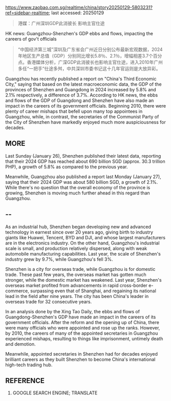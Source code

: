 https://www.zaobao.com.sg/realtime/china/story20250129-5803231?ref=sidebar-realtime; last accessed: 20250129

> 港媒：广州深圳GDP此消彼长 影响主官仕途

HK news: Guangzhou-Shenzhen's GDP ebbs and flows, impacting the careers of gov't officials

> “中国经济第三城”深圳及广东省会广州近日分别公布最新宏观数据，2024年地区生产总值（GDP）分别同比增长5.8％、2.1％，增幅相差3.7个百分点。香港媒体分析，广深GDP此消彼长也影响主官仕途，进入2010年广州多任“一把手”仕途多舛，中共深圳市委书记这十几年官运则是大放异彩。

Guangzhou has recently published a report on "China's Third Economic City," saying that based on the latest macroeconomic data, the GDP of the provinces of Shenzhen and Guangdong in 2024 increased by 5.8% and 2.1% respectively, a difference of 3.7%. According to HK news, the ebbs and flows of the GDP of Guangdong and Shenzhen have also made an impact in the careers of its government officials. Beginning 2010, there were plenty of career mishaps that befell upon many top appointees in Guangzhou, while, in contrast, the secretaries of the Communist Party of the City of Shenzhen have markedly enjoyed much more auspiciousness for decades.

## MORE

Last Sunday (January 26), Shenzhen published their latest data, reporting that their 2024 GDP has reached about 690 billion SGD (approx. 30.3 trillion PHP), a growth of 5.8% as compared to the previous year.

Meanwhile, Guangzhou also published a report last Monday (January 27), saying that their 2024 GDP was about 580 billion SGD, a growth of 2.1%. While there's no question that the overall economy of the province is growing, Shenzhen is moving much further ahead in this regard than Guangzhou. 

## --

As an industrial hub, Shenzhen began developing new and advanced technology in earnest since over 20 years ago, giving birth to industry giants like Huawei, Tencent, BYD and DJI, and whose largest manufacturers are in the electronics industry. On the other hand, Guangzhou's industrial scale is small, and production relatively dispersed, along with weak automobile manufacturing capabilities. Last year, the scale of Shenzhen's industry grew by 9.7%, while Guangzhou's fell 3%. 

Shenzhen is a city for overseas trade, while Guangzhou is for domestic trade. These past few years, the overseas market has gotten much stronger, while the domestic market has weakened. Last year, Shenzhen's overseas market profited from advancements in rapid cross-border e-commerce, surpassing even that of Shanghai, and regaining its national lead in the field after nine years. The city has been China's leader in overseas trade for 32 consecutive years.

In an analysis done by the Xing Tao Daily, the ebbs and flows of Guangdong-Shenzhen's GDP have made an impact in the careers of its government officials. After the reform and the opening up of China, there were many officials who were appointed and rose up the ranks. However, by 2010, the careers of many of the appointed secretaries in Guangzhou experienced mishaps, resulting to things like imprisonment, untimely death and demotion.

Meanwhile, appointed secretaries in Shenzhen had for decades enjoyed brilliant careers as they built Shenzhen to become China's international high-tech trading hub.

## REFERENCE

1) GOOGLE SEARCH ENGINE; TRANSLATE
